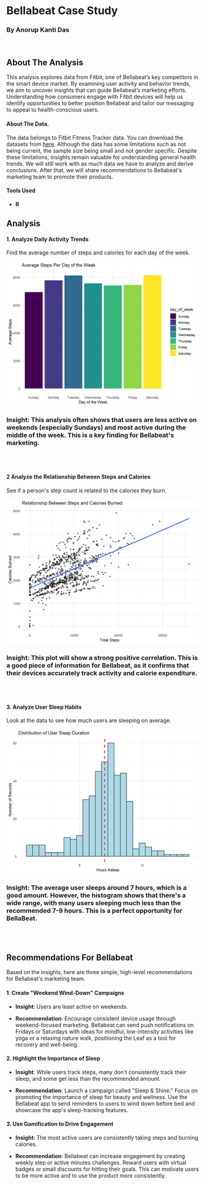 # Bellabeat Case Study
### By Anorup Kanti Das

<br>

## About The Analysis
This analysis explores data from Fitbit, one of Bellabeat’s key competitors in the smart device market. By examining user activity and behavior trends, we aim to uncover insights that can guide Bellabeat’s marketing efforts. Understanding how consumers engage with Fitbit devices will help us identify opportunities to better position Bellabeat and tailor our messaging to appeal to health-conscious users.

#### About The Data.
The data belongs to Fitbit Fitness Tracker data. You can download the datasets from [here](https://www.kaggle.com/datasets/arashnic/fitbit). Although the data has some limitations such as not being current, the sample size being small and not gender specific. Despite these limitations, insights remain valuable for understanding general health trends. We will still work with as much data we have to analyze and derive conclusions. After that, we will share recommendations to Bellabeat's marketing team to promote their products.

#### Tools Used

* **R**

## Analysis
#### 1. Analyze Daily Activity Trends
Find the average number of steps and calories for each day of the week.

<img src="https://github.com/akantidas/Bellabeat-Case-Study/blob/32d04f70658ae3dd6c04a20a5edb1753e51906c3/Bellabeat_case_study/Average_steps_per_dayofweek.png">

### Insight: This analysis often shows that users are less active on weekends (especially Sundays) and most active during the middle of the week. This is a key finding for Bellabeat's marketing.

<br>
<br>

#### 2 Analyze the Relationship Between Steps and Calories
See if a person's step count is related to the calories they burn.

<img src="https://github.com/akantidas/Bellabeat-Case-Study/blob/32d04f70658ae3dd6c04a20a5edb1753e51906c3/Bellabeat_case_study/relationship_steps_and_calories.png">

### Insight: This plot will show a strong positive correlation. This is a good piece of information for Bellabeat, as it confirms that their devices accurately track activity and calorie expenditure.

<br>
<br>

#### 3. Analyze User Sleep Habits
Look at the data to see how much users are sleeping on average.

<img src="https://github.com/akantidas/Bellabeat-Case-Study/blob/32d04f70658ae3dd6c04a20a5edb1753e51906c3/Bellabeat_case_study/distribution_of_sleep_duration.png">

### Insight: The average user sleeps around 7 hours, which is a good amount. However, the histogram shows that there's a wide range, with many users sleeping much less than the recommended 7-9 hours. This is a perfect opportunity for BellaBeat.

<br>
<br>

## Recommendations For Bellabeat
Based on the insights, here are three simple, high-level recommendations for Bellabeat's marketing team.

#### 1. Create "Weekend Wind-Down" Campaigns

* **Insight**: Users are least active on weekends.

* **Recommendation**: Encourage consistent device usage through weekend-focused marketing. Bellabeat can send push notifications on Fridays or Saturdays with ideas for mindful, low-intensity activities like yoga or a relaxing nature walk, positioning the Leaf as a tool for recovery and well-being.

#### 2. Highlight the Importance of Sleep

* **Insight**: While users track steps, many don't consistently track their sleep, and some get less than the recommended amount.

* **Recommendation**: Launch a campaign called "Sleep & Shine." Focus on promoting the importance of sleep for beauty and wellness. Use the Bellabeat app to send reminders to users to wind down before bed and showcase the app's sleep-tracking features.

#### 3. Use Gamification to Drive Engagement

* **Insight**: The most active users are consistently taking steps and burning calories.

* **Recommendation**: Bellabeat can increase engagement by creating weekly step or active minutes challenges. Reward users with virtual badges or small discounts for hitting their goals. This can motivate users to be more active and to use the product more consistently.
